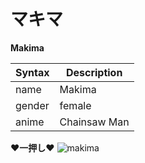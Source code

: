 # マキマ
**Makima**

| Syntax | Description |
| ----------- | ----------- |
|name|Makima|
|gender|female|
|anime|Chainsaw Man|
  
**♥一押し♥**
![makima](https://namu.wiki/jump/J3r%2F5tT3N0NYgoFhTWkKQvZDQp194eWW4jzopMLGe78W9tiQknIu%2FdKuN54eotM5) 
